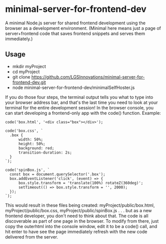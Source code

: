 # minimal-server-for-frontend-dev
A minimal Node.js server for shared frontend development using the browser as a development environment. (Minimal here means just a page of server+frontend code that saves frontend snippets and serves them immediately.)

## Usage
 * mkdir myProject
 * cd myProject
 * git clone https://github.com/LGSInnovations/minimal-server-for-frontend-dev.git
 * node minimal-server-for-frontend-dev/minimalSelfHoster.js 
 
If you do those four steps, the terminal output tells you what to type into your browser address bar, and that's the last time you need to look at your terminal for the entire development session!
In the browser console, you can start developing a frontend-only app with the code() function.
Example:

    code('box.html', '<div class="box"></div>');

    code('box.css', `
      .box {
          width: 50%;
          height: 50%;
          background: red;
          transition-duration: 2s;
      }
    `);

    code('spinBox.js', `
      const box = document.querySelector('.box');
      box.addEventListener('click', (event) => {
          box.style.transform = 'translate(100%) rotateZ(360deg)';
          setTimeout(() => box.style.transform = '', 2000);
      });
    `);

This would result in these files being created: myProject/public/box.html, myProject/public/box.css, myProject/public/spinBox.js . . . but as a new frontend developer, you don't need to think about that. The code is all discoverable as part of one page in the browser. To modify from there, just copy the outerhtml into the console window, edit it to be a code() call, and hit enter to have see the page immediately refresh with the new code delivered from the server.

